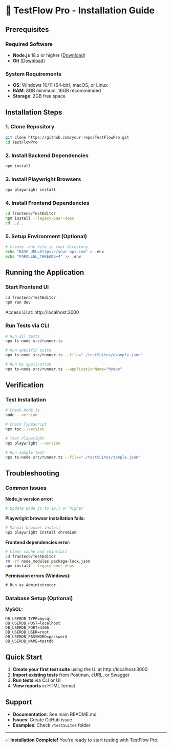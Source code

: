 # 🚀 TestFlow Pro - Installation Guide

## Prerequisites

### Required Software
- **Node.js** 18.x or higher ([Download](https://nodejs.org/))
- **Git** ([Download](https://git-scm.com/download/win))

### System Requirements
- **OS**: Windows 10/11 (64-bit), macOS, or Linux
- **RAM**: 8GB minimum, 16GB recommended
- **Storage**: 2GB free space

## Installation Steps

### 1. Clone Repository
```bash
git clone https://github.com/your-repo/TestFlowPro.git
cd TestFlowPro
```

### 2. Install Backend Dependencies
```bash
npm install
```

### 3. Install Playwright Browsers
```bash
npx playwright install
```

### 4. Install Frontend Dependencies
```bash
cd frontend/TestEditor
npm install --legacy-peer-deps
cd ../..
```

### 5. Setup Environment (Optional)
```bash
# Create .env file in root directory
echo "BASE_URL=https://your-api.com" > .env
echo "PARALLEL_THREADS=4" >> .env
```

## Running the Application

### Start Frontend UI
```bash
cd frontend/TestEditor
npm run dev
```
Access UI at: http://localhost:3000

### Run Tests via CLI
```bash
# Run all tests
npx ts-node src/runner.ts

# Run specific suite
npx ts-node src/runner.ts --file="./testSuites/example.json"

# Run by application
npx ts-node src/runner.ts --applicationName="MyApp"
```

## Verification

### Test Installation
```bash
# Check Node.js
node --version

# Check TypeScript
npx tsc --version

# Test Playwright
npx playwright --version

# Run sample test
npx ts-node src/runner.ts --file="./testSuites/sample.json"
```

## Troubleshooting

### Common Issues

**Node.js version error:**
```bash
# Update Node.js to 18.x or higher
```

**Playwright browser installation fails:**
```bash
# Manual browser install
npx playwright install chromium
```

**Frontend dependencies error:**
```bash
# Clear cache and reinstall
cd frontend/TestEditor
rm -rf node_modules package-lock.json
npm install --legacy-peer-deps
```

**Permission errors (Windows):**
```cmd
# Run as Administrator
```

### Database Setup (Optional)

**MySQL:**
```env
DB_USERDB_TYPE=mysql
DB_USERDB_HOST=localhost
DB_USERDB_PORT=3306
DB_USERDB_USER=root
DB_USERDB_PASSWORD=password
DB_USERDB_NAME=testdb
```

## Quick Start

1. **Create your first test suite** using the UI at http://localhost:3000
2. **Import existing tests** from Postman, cURL, or Swagger
3. **Run tests** via CLI or UI
4. **View reports** in HTML format

## Support

- **Documentation**: See main README.md
- **Issues**: Create GitHub issue
- **Examples**: Check `/testSuites` folder

---

✅ **Installation Complete!** You're ready to start testing with TestFlow Pro.